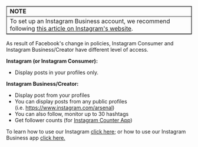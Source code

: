 <table style="border-collapse: collapse; width: 100%;" border="1">
<tbody>
<tr>
<td class="wysiwyg-text-align-center" style="width: 100%;"><strong>NOTE</strong></td>
</tr>
<tr>
<td style="width: 100%;">To set up an Instagram Business account, we recommend following <a href="https://help.instagram.com/502981923235522" target="_blank" rel="noopener noreferrer">this article on Instagram's website</a>.</td>
</tr>
</tbody>
</table>
<p>As result of Facebook's change in policies, Instagram Consumer and Instagram Business/Creator have different level of access.</p>
<p><strong>Instagram (or Instagram Consumer): </strong></p>
<ul>
<li>Display posts in your profiles only.</li>
</ul>
<p><strong>Instagram Business/Creator:</strong></p>
<ul>
<li>Display post from your profiles</li>
<li>You can display posts from any public profiles (i.e. <a href="https://www.instagram.com/arsenal">https://www.instagram.com/arsenal</a>)</li>
<li>You can also follow, monitor up to 30 hashtags</li>
<li>Get follower counts (for <a href="https://support.optisigns.com/hc/en-us/articles/360047501233" target="_self">Instagram Counter App</a>)</li>
</ul>
<p>To learn how to use our Instagram <a href="https://support.optisigns.com/hc/en-us/articles/360016388733" target="_self">click here</a>; or how to use our Instagram Business app <a href="https://support.optisigns.com/hc/en-us/articles/360051495193" target="_self">click here.</a></p>